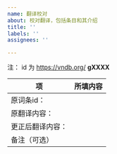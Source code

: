 ```yaml
---
name: 翻译校对
about: 校对翻译，包括条目和其介绍
title: ''
labels: ''
assignees: ''

---
```


注： id 为 https://vndb.org/ __gXXXX__

项|所填内容
----|----
原词条id：|
原翻译内容：|
更正后翻译内容：|
 备注（可选）|
